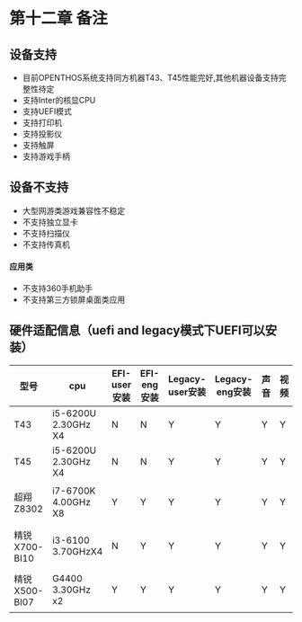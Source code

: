 # 第十二章 备注
## 设备支持
- 目前OPENTHOS系统支持同方机器T43、T45性能完好,其他机器设备支持完整性待定
- 支持Inter的核显CPU
- 支持UEFI模式
- 支持打印机
- 支持投影仪
- 支持触屏
- 支持游戏手柄

## 设备不支持  
- 大型网游类游戏兼容性不稳定
- 不支持独立显卡
- 不支持扫描仪
- 不支持传真机

#### 应用类
- 不支持360手机助手
- 不支持第三方锁屏桌面类应用


## 硬件适配信息（uefi and legacy模式下UEFI可以安装）

型号 | cpu | EFI-user安装|EFI-eng 安装| Legacy-user安装| Legacy-eng安装 | 声音|视频|有线|无线|重启
----|------|----|------|----|------|----|------|----|------|----
T43	|i5-6200U 2.30GHz X4|	N	|N|	Y	|Y|	Y	|Y|	Y|	Y	|Y	
T45|	i5-6200U 2.30GHz X4	|N|	N	|Y|	Y	|Y|	Y|	Y|	Y	|Y	
超翔Z8302	|i7-6700K 4.00GHz X8|	Y	|Y	|Y	|Y	|Y	|Y|	Y	|不支持|	Y
精锐X700-BI10|	i3-6100 3.70GHzX4|	N	|Y|	Y	|Y	|Y	|Y|	Y|	不支持	|Y
精锐X500-BI07	|G4400 3.30GHz x2|	Y	|Y	|Y	|Y	|Y	|Y	|Y	|不支持	|Y
